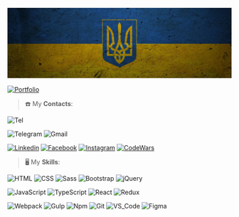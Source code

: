![Ukraine](https://github.com/khozhainov-aleksandr/khozhainov-aleksandr/blob/master/assets/flag_gerb_ukraina.jpg)


[![Portfolio](https://img.shields.io/badge/My_portfolio-313131?style=for-the-badge&logo=hotjar&logoColor=FD3A5C)](https://khozhainov-aleksandr.github.io/)


> ☎️ My **Contacts**:

![Tel](https://img.shields.io/badge/-Tel:_+38_068_124_24_77-313131?style=for-the-badge&logo=Tel)

![Telegram](https://img.shields.io/badge/@Aleksandr_Khozhainov-313131?style=for-the-badge&logo=Telegram)
![Gmail](https://img.shields.io/badge/khozhainov.aleksandr@gmail.com-313131?style=for-the-badge&logo=Gmail)

[![Linkedin](https://img.shields.io/badge/Linkedin-313131?style=for-the-badge&logo=Linkedin&logoColor=0077B5)](https://www.linkedin.com/in/aleksandr-khozhainov-359172165/)
[![Facebook](https://img.shields.io/badge/Facebook-313131?style=for-the-badge&logo=Facebook)](https://www.facebook.com/Aleksandr.Khozhainov)
[![Instagram](https://img.shields.io/badge/Instagram-313131?style=for-the-badge&logo=Instagram)](https://www.instagram.com/alex_kh28/)
[![CodeWars](https://img.shields.io/badge/CodeWars-313131?style=for-the-badge&logo=CodeWars&logoColor=B1361E)](https://www.codewars.com/users/Aleksandr%20Khozhainov)


> 🖥 My **Skills**:

![HTML](https://img.shields.io/badge/-HTML-313131?style=for-the-badge&logo=HTML5)
![CSS](https://img.shields.io/badge/-CSS-313131?style=for-the-badge&logo=CSS3&logoColor=1F92ED)
![Sass](https://img.shields.io/badge/-Sass-313131?style=for-the-badge&logo=Sass)
![Bootstrap](https://img.shields.io/badge/-Bootstrap-313131?style=for-the-badge&logo=Bootstrap)
![jQuery](https://img.shields.io/badge/-jQuery-313131?style=for-the-badge&logo=jQuery)

![JavaScript](https://img.shields.io/badge/-JavaScript-313131?style=for-the-badge&logo=JavaScript)
![TypeScript](https://img.shields.io/badge/-TypeScript-313131?style=for-the-badge&logo=TypeScript)
![React](https://img.shields.io/badge/-React-313131?style=for-the-badge&logo=React)
![Redux](https://img.shields.io/badge/-Redux-313131?style=for-the-badge&logo=Redux)

![Webpack](https://img.shields.io/badge/-Webpack-313131?style=for-the-badge&logo=Webpack)
![Gulp](https://img.shields.io/badge/-Gulp-313131?style=for-the-badge&logo=Gulp)
![Npm](https://img.shields.io/badge/-Npm-313131?style=for-the-badge&logo=Npm)
![Git](https://img.shields.io/badge/-Git-313131?style=for-the-badge&logo=Git)
![VS_Code](https://img.shields.io/badge/-VS_Code-313131?style=for-the-badge&logo=visual%20studio&logoColor=007ACC)
![Figma](https://img.shields.io/badge/-Figma-313131?style=for-the-badge&logo=Figma)
